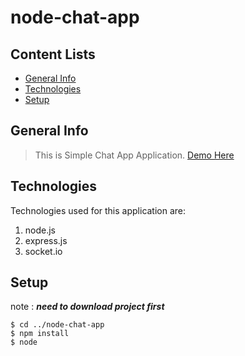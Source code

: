 # node-chat-app

## Content Lists
- [General Info](##general-info)
- [Technologies](##technologies)
- [Setup](##setup)

## General Info
> This is Simple Chat App Application. [Demo Here](https://chat-app-jad.herokuapp.com/)

## Technologies
Technologies used for this application are:
  1. node.js
  2. express.js
  3. socket.io

## Setup
 note : ***need to download project first***
```
$ cd ../node-chat-app
$ npm install
$ node 
```
